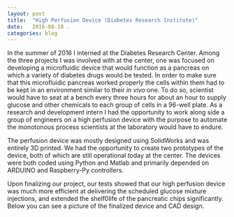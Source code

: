 ```yaml
---
layout: post
title:  "High Perfusion Device (Diabetes Research Institute)"
date:   2016-08-10 .
categories: blog
---
```


In the summer of 2016 I interned at the Diabetes Research Center. Among the three projects I was involved with at the center, one was focused on developing a microfluidic device that would function as a pancreas on which a variety of diabetes drugs would be tested. In order to make sure that this microfluidic pancreas worked properly the cells within them had to be kept in an environment similar to their _in vivo_ one. To do so, scientist would have to seat at a bench every three hours for about an hour to supply glucose and other chemicals to each group of cells in a 96-well plate. As a research and development intern I had the opportunity to work along side a group of engineers on a high perfusion device with the purpose to automate the monotonous process scientists at the laboratory would have to endure.

The perfusion device was mostly designed using SolidWorks and was entirely 3D printed. We had the opportunity to create two prototypes of the device, both of which are still operational today at the center. The devices were both coded using Python and Matlab and primarily depended on ARDUINO and Raspberry-Py controllers.

Upon finalizing our project, our tests showed that our high perfusion device was much more efficient at delivering the scheduled glucose mixture injections, and extended the shelf0life of the pancreatic chips significantly.  Below you can see a picture of the finalized device and CAD design.
